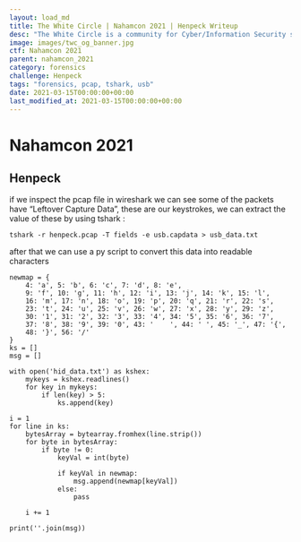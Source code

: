 ```yaml
---
layout: load_md
title: The White Circle | Nahamcon 2021 | Henpeck Writeup
desc: "The White Circle is a community for Cyber/Information Security students, enthusiasts and professionals. You can discuss anything related to Security, share your knowledge with others, get help when you need it and proceed further in your journey with amazing people from all over the world."
image: images/twc_og_banner.jpg
ctf: Nahamcon 2021
parent: nahamcon_2021
category: forensics
challenge: Henpeck
tags: "forensics, pcap, tshark, usb"
date: 2021-03-15T00:00:00+00:00
last_modified_at: 2021-03-15T00:00:00+00:00
---
```


<h1 class="heading card-title white-text">Nahamcon 2021</h1>

## Henpeck

if we inspect the pcap file in wireshark we can see some of the packets have “Leftover Capture Data”, these are our keystrokes, we can extract the value of these by using tshark :

```
tshark -r henpeck.pcap -T fields -e usb.capdata > usb_data.txt
```

after that we can use a py script to convert this data into readable characters

```
newmap = {
	4: 'a', 5: 'b', 6: 'c', 7: 'd', 8: 'e',
	9: 'f', 10: 'g', 11: 'h', 12: 'i', 13: 'j', 14: 'k', 15: 'l',
	16: 'm', 17: 'n', 18: 'o', 19: 'p', 20: 'q', 21: 'r', 22: 's',
	23: 't', 24: 'u', 25: 'v', 26: 'w', 27: 'x', 28: 'y', 29: 'z',
	30: '1', 31: '2', 32: '3', 33: '4', 34: '5', 35: '6', 36: '7',
	37: '8', 38: '9', 39: '0', 43: '    ', 44: ' ', 45: '_', 47: '{',
	48: '}', 56: '/'
}
ks = []
msg = []

with open('hid_data.txt') as kshex:
	mykeys = kshex.readlines()
	for key in mykeys:
		if len(key) > 5:
			ks.append(key)

i = 1
for line in ks:
	bytesArray = bytearray.fromhex(line.strip())
	for byte in bytesArray:
		if byte != 0:
			keyVal = int(byte)

			if keyVal in newmap:
				msg.append(newmap[keyVal])
			else:
				pass

	i += 1

print(''.join(msg))
```

